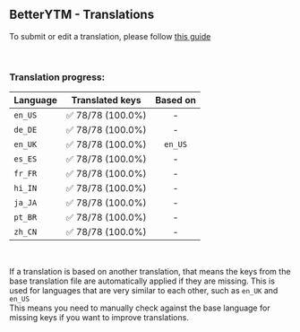 ## BetterYTM - Translations
To submit or edit a translation, please follow [this guide](../../contributing.md#submitting-translations)

<br>

### Translation progress:
| Language | Translated keys | Based on |
| -------- | --------------- | :------: |
| `en_US` | ✅ 78/78 (100.0%) | - |
| `de_DE` | ✅ 78/78 (100.0%) | - |
| `en_UK` | ✅ 78/78 (100.0%) | `en_US` |
| `es_ES` | ✅ 78/78 (100.0%) | - |
| `fr_FR` | ✅ 78/78 (100.0%) | - |
| `hi_IN` | ✅ 78/78 (100.0%) | - |
| `ja_JA` | ✅ 78/78 (100.0%) | - |
| `pt_BR` | ✅ 78/78 (100.0%) | - |
| `zh_CN` | ✅ 78/78 (100.0%) | - |

<br>

If a translation is based on another translation, that means the keys from the base translation file are automatically applied if they are missing. This is used for languages that are very similar to each other, such as `en_UK` and `en_US`  
This means you need to manually check against the base language for missing keys if you want to improve translations.
